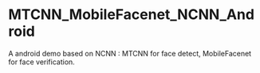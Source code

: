 # MTCNN_MobileFacenet_NCNN_Android
A android demo based on NCNN :   MTCNN for face detect, MobileFacenet for  face verification.
